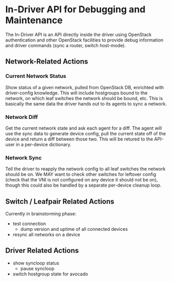 # In-Driver API for Debugging and Maintenance
The In-Driver API is an API directly inside the driver using OpenStack authentication and other OpenStack facilities to
provide debug information and driver commands (sync a router, switch host-mode).


## Network-Related Actions

### Current Network Status
Show status of a given network, pulled from OpenStack DB, enrichted with driver-config knowledge. This will include
hostgroups bound to the network, on which leaf switches the network should be bound, etc. This is basically the same
data the driver hands out to its agents to sync a network.

### Network Diff
Get the current network state and ask each agent for a diff. The agent will use the sync data to generate device config,
pull the current state off of the device and return a diff between those two. This will be retured to the API-user in a
per-device dictionary.

### Network Sync
Tell the driver to reapply the network config to all leaf switches the network should be on. We MAY want to check other
switches for leftover config (check that the VNI is not configured on any device it should not be on), though this could
also be handled by a separate per-device cleanup loop.

## Switch / Leafpair Related Actions
Currently in brainstorming phase:
 * test connection
    * dump version and uptime of all connected devices
 * resync all networks on a device

## Driver Related Actions
 * show syncloop status
    * pause syncloop
 * switch hostgroup state for avocado
